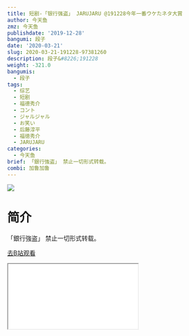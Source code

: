 ```yaml
---
title: 短剧-「银行强盗」 JARUJARU @191228今年一番ウケたネタ大賞
author: 今天鱼
zmz: 今天鱼
publishdate: '2019-12-28'
bangumi: 段子
date: '2020-03-21'
slug: 2020-03-21-191228-97381260
description: 段子&#8226;191228
weight: -321.0
bangumis:
  - 段子
tags:
  - 综艺
  - 短剧
  - 福德秀介
  - コント
  - ジャルジャル
  - お笑い
  - 后藤淳平
  - 福徳秀介
  - JARUJARU
categories:
  - 今天鱼
brief: 「銀行強盗」 禁止一切形式转载。
combi: 加鲁加鲁
---
```

![](https://i.imgur.com/syoMBIG.jpg)
# 简介  
「銀行強盗」
禁止一切形式转载。  

[去B站观看](https://www.bilibili.com/video/av97381260/)
<div class ="resp-container"><iframe class="testiframe" src="//player.bilibili.com/player.html?aid=97381260"", scrolling="no", allowfullscreen="true" > </iframe></div> 
